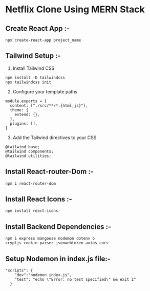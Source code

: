 # Netflix Clone Using MERN Stack


## Create React App :-
```
npx create-react-app project_name
```

## Tailwind Setup :-
1) Install Tailwind CSS
```
npm install -D tailwindcss
npx tailwindcss init
```

2) Configure your template paths
```
module.exports = {
  content: ["./src/**/*.{html,js}"],
  theme: {
    extend: {},
  },
  plugins: [],
}
```
3) Add the Tailwind directives to your CSS
```
@tailwind base;
@tailwind components;
@tailwind utilities;
```

## Install React-router-Dom :-
```
npm i react-router-dom
```

## Install React Icons :-
```
npm install react-icons
```

## Install Backend Dependencies :-
```
npm i express mangoose nodemon dotenv b
cryptjs cookie-parser jsonwebtoken axios cors
```
## Setup Nodemon in index.js file:-
```
"scripts": {
    "dev":"nodemon index.js",
    "test": "echo \"Error: no test specified\" && exit 1"
  }
```